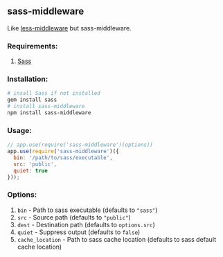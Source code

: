 ## sass-middleware
Like [less-middleware](https://github.com/emberfeather/less.js-middleware) but sass-middleware.

### Requirements:
1. [Sass](http://sass-lang.com/)

### Installation:
```bash
# insall Sass if not installed
gem install sass
# install sass-middleware
npm install sass-middleware
```

### Usage:
```javascript
// app.use(require('sass-middleware')(options))
app.use(require('sass-middleware')({
  bin: '/path/to/sass/executable',
  src: 'public',
  quiet: true
}));
```

### Options:
1. `bin` - Path to sass executable (defaults to `"sass"`)
2. `src` - Source path (defaults to `"public"`)
3. `dest` - Destination path (defaults to `options.src`)
4. `quiet` - Suppress output (defaults to `false`)
5. `cache_location` - Path to sass cache location (defaults to sass default cache location)
